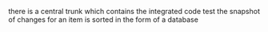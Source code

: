  there is a central trunk which contains the integrated code test 
the snapshot of changes for an item is sorted in the form of a database 
